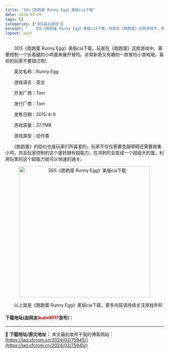 ```yaml
---
title: "3DS《跑跑蛋 Runny Egg》美版cia下载"
date: 2024-03-29
tags: []
categories: ["3DS英日游戏"]
excerpt: "　　3DS《跑跑蛋 Runny Egg》美版cia下载，玩家在《跑跑蛋》这款游戏中，需要控制一个长着腿的小鸡蛋来展开冒险。非常新奇又有趣的一款冒险小游戏哦，喜欢的玩家不要错过啦! 　　英文名称：Runny Egg 　　游戏语言：英文 　　开发厂商：Tom 　　发行厂商：Tom 　　发售日期：2015&hellip;"
layout: post
---
```


 <p>　　3DS《跑跑蛋 Runny Egg》美版cia下载，玩家在《跑跑蛋》这款游戏中，需要控制一个长着腿的小鸡蛋来展开冒险。非常新奇又有趣的一款冒险小游戏哦，喜欢的玩家不要错过啦!</p> <p>　　英文名称：Runny Egg</p> <p>　　游戏语言：英文</p> <p>　　开发厂商：Tom</p> <p>　　发行厂商：Tom</p> <p>　　发售日期：2015-4-9</p> <p>　　游戏容量：37.7MB</p> <p>　　游戏类型：动作类</p> <p>　　《跑跑蛋》的低价也是玩家们所喜爱的，玩家不仅仅需要克服障碍还需要收集小鸡，并且玩家控制的这个蛋好拥有超能力，在冲刺时会变成一个超级大的蛋，利用玩家的这个超能力就可以快速的通关。</p> <p align="center"><img align="" border="0" src="https://lad.sfcrom.cn/wp-content/uploads/2024/03/20240329_660634790af91.jpg" width="416" alt="3DS《跑跑蛋 Runny Egg》美版cia下载" /></p> <p>　　以上就是《跑跑蛋 Runny Egg》美版cia下载，更多内容请持续关注游戏年轮</p> <p><h4>下载地址(由网友<font color="red">liudn9017</font>发布)：</h4></p> 

---
📖 **下载地址/原文地址：** 本文最初发布于我的博客网站：[https://lad.sfcrom.cn/2024/03/75945/](https://lad.sfcrom.cn/2024/03/75945/)
